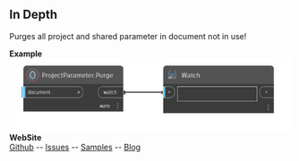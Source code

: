 ﻿## In Depth  
Purges all project and shared parameter in document not in use!  

**Example**  
![Illustration](./Orchid.RevitProject.Parameters.ProjectParameter.Purge.png)
**WebSite**  
[Github](https://github.com/erfajo/OrchidForDynamo) -- [Issues](https://github.com/erfajo/OrchidForDynamo/issues) -- [Samples](https://github.com/erfajo/OrchidForDynamo/tree/master/Samples) -- [Blog](https://erfajo.blogspot.com)
